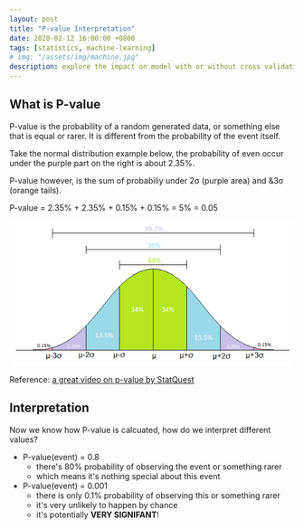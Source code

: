 ```yaml
---
layout: post
title: "P-value Interpretation"
date: 2020-02-12 16:00:00 +0800
tags: [statistics, machine-learning]
# img: "/assets/img/machine.jpg"
description: explore the impact on model with or without cross validation
---
```

## What is P-value
P-value is the probability of a random generated data, or something else that is equal or rarer.
It is different from the probability of the event itself.

Take the normal distribution example below, the probability of even occur under the purple part on the right is about 2.35%.

P-value however, is the sum of probabiliy under 2&sigma; (purple area) and &3&sigma; (orange tails).

P-value = 2.35% + 2.35% + 0.15% + 0.15% = 5% = 0.05

![normal-distribution](/assets/img/normal-dist.png)

Reference: [a great video on p-value by StatQuest](https://www.youtube.com/watch?v=5Z9OIYA8He8)

## Interpretation
Now we know how P-value is calcuated, how do we interpret different values?
- P-value(event) = 0.8
  - there's 80% probability of observing the event or something rarer
  - which means it's nothing special about this event
- P-value(event) = 0.001
  - there is only 0.1% probability of observing this or something rarer
  - it's very unlikely to happen by chance
  - it's potentially **VERY SIGNIFANT**!
